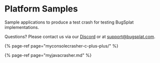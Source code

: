 # Platform Samples

Sample applications to produce a test crash for testing BugSplat implementations.

Questions?  Please contact us via our [Discord](https://discord.gg/K4KjjRV5ve) or at [support@bugsplat.com](mailto:support@bugplat.com).

{% page-ref page="myconsolecrasher-c-plus-plus/" %}

{% page-ref page="myjavacrasher.md" %}

